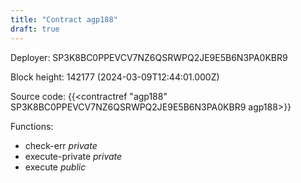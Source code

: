 ```yaml
---
title: "Contract agp188"
draft: true
---
```

Deployer: SP3K8BC0PPEVCV7NZ6QSRWPQ2JE9E5B6N3PA0KBR9


 



Block height: 142177 (2024-03-09T12:44:01.000Z)

Source code: {{<contractref "agp188" SP3K8BC0PPEVCV7NZ6QSRWPQ2JE9E5B6N3PA0KBR9 agp188>}}

Functions:

* check-err _private_
* execute-private _private_
* execute _public_
